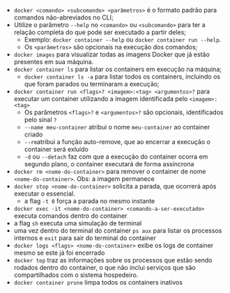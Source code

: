 * ```docker <comando> <subcomando> <parâmetros>``` é o formato padrão para comandos não-abreviados no CLI;
* Utilize o parâmetro ```--help``` no ```<comando>``` ou ```<subcomando>``` para ter a relação completa do que pode ser executado a partir deles;
  * Exemplo: ```docker container --help``` ou ```docker container run --help```.
  * Os ```<parâmetros>``` são opcionais na execução dos comandos;
* ```docker images``` para visualizar todas as imagens Docker que já estão presentes em sua máquina.
* ```docker container ls``` para listar os containers em execução na máquina;
  * ```docker container ls -a``` para listar todos os containers, incluindo os que foram parados ou terminaram a execução;
* ```docker container run <flags>? <imagem>:<tag> <argumentos>?``` para executar um container utilizando a imagem identificada pelo ```<imagem>:<tag>```
  * Os parâmetros ```<flags>?``` e ```<argumentos>?``` são opcionais, identificados pelo sinal ```?```
  * ```--name meu-container``` atribui o nome ```meu-container``` ao container criado
  * ```--rm```atribui a função auto-remove, que ao encerrar a execução o container será exluído
  * ```-d``` ou ```--detach``` faz com que a execução do container ocorra em segundo plano, o container executará de forma assíncrona
* ```docker rm <nome-do-container>``` para remover o container de nome ```<nome-do-container>```. Obs: a imagem permanece
* ```docker stop <nome-do-container>``` solicita a parada, que ocorrerá após executar o essencial.
  * a flag ```-t 0``` força a parada no mesmo instante
* ```docker exec -it <nome-do-container> <comando-a-ser-executado>``` executa comandos dentro do container <nome-do-container>
 * a flag ```sh``` executa uma simulação de terminal
* uma vez dentro do terminal do container ```ps aux``` para listar os processos internos e ```exit``` para sair do terminal do container
* ```docker logs <flags> <nome-do-container>``` exibe os logs de container <nome-do-container> mesmo se este já foi encerrado
* ```docker top``` traz as informações sobre os processos que estão sendo rodados dentro do container, o que não inclui serviços que são compartilhados com o sistema hospedeiro.
* ```docker container prune``` limpa todos os containers inativos
